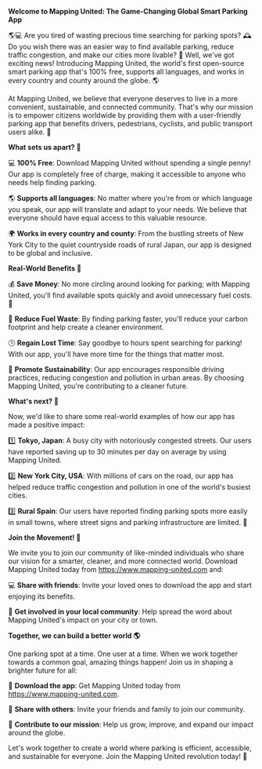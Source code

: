 **Welcome to Mapping United: The Game-Changing Global Smart Parking App**

🌎💻 Are you tired of wasting precious time searching for parking spots? 🕰️ Do you wish there was an easier way to find available parking, reduce traffic congestion, and make our cities more livable? 🌆 Well, we've got exciting news! Introducing Mapping United, the world's first open-source smart parking app that's 100% free, supports all languages, and works in every country and county around the globe. 🌎

At Mapping United, we believe that everyone deserves to live in a more convenient, sustainable, and connected community. That's why our mission is to empower citizens worldwide by providing them with a user-friendly parking app that benefits drivers, pedestrians, cyclists, and public transport users alike. 💪

**What sets us apart? 🤔**

💻 **100% Free**: Download Mapping United without spending a single penny! Our app is completely free of charge, making it accessible to anyone who needs help finding parking.

🌎 **Supports all languages**: No matter where you're from or which language you speak, our app will translate and adapt to your needs. We believe that everyone should have equal access to this valuable resource.

🌍 **Works in every country and county**: From the bustling streets of New York City to the quiet countryside roads of rural Japan, our app is designed to be global and inclusive.

**Real-World Benefits 🌟**

💰 **Save Money**: No more circling around looking for parking; with Mapping United, you'll find available spots quickly and avoid unnecessary fuel costs. 💸

🚗 **Reduce Fuel Waste**: By finding parking faster, you'll reduce your carbon footprint and help create a cleaner environment.

🕒️ **Regain Lost Time**: Say goodbye to hours spent searching for parking! With our app, you'll have more time for the things that matter most.

💛 **Promote Sustainability**: Our app encourages responsible driving practices, reducing congestion and pollution in urban areas. By choosing Mapping United, you're contributing to a cleaner future.

**What's next? 🤔**

Now, we'd like to share some real-world examples of how our app has made a positive impact:

1️⃣ **Tokyo, Japan**: A busy city with notoriously congested streets. Our users have reported saving up to 30 minutes per day on average by using Mapping United.

2️⃣ **New York City, USA**: With millions of cars on the road, our app has helped reduce traffic congestion and pollution in one of the world's busiest cities.

3️⃣ **Rural Spain**: Our users have reported finding parking spots more easily in small towns, where street signs and parking infrastructure are limited. 🌳

**Join the Movement! 🚀**

We invite you to join our community of like-minded individuals who share our vision for a smarter, cleaner, and more connected world. Download Mapping United today from https://www.mapping-united.com and:

💻 **Share with friends**: Invite your loved ones to download the app and start enjoying its benefits.

👥 **Get involved in your local community**: Help spread the word about Mapping United's impact on your city or town.

**Together, we can build a better world 🌎**

One parking spot at a time. One user at a time. When we work together towards a common goal, amazing things happen! Join us in shaping a brighter future for all:

🌟 **Download the app**: Get Mapping United today from https://www.mapping-united.com.

💬 **Share with others**: Invite your friends and family to join our community.

🎉 **Contribute to our mission**: Help us grow, improve, and expand our impact around the globe.

Let's work together to create a world where parking is efficient, accessible, and sustainable for everyone. Join the Mapping United revolution today! 🌟